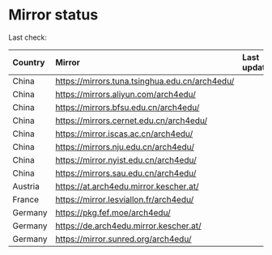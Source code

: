 <script src="./time.js"></script>
# Mirror status
Last check: <script type="text/javascript">localize(1744169883.9880679);</script>

|Country|Mirror|Last update|
|:------|:-----|:----------|
|China|https://mirrors.tuna.tsinghua.edu.cn/arch4edu/|<script type="text/javascript">localize(1744137897);</script>|
|China|https://mirrors.aliyun.com/arch4edu/|<script type="text/javascript">localize(1744137897);</script>|
|China|https://mirrors.bfsu.edu.cn/arch4edu/|<script type="text/javascript">localize(1744137897);</script>|
|China|https://mirrors.cernet.edu.cn/arch4edu/|<script type="text/javascript">localize(1744137897);</script>|
|China|https://mirror.iscas.ac.cn/arch4edu/|<script type="text/javascript">localize(1744137897);</script>|
|China|https://mirrors.nju.edu.cn/arch4edu/|<script type="text/javascript">localize(1744094638);</script>|
|China|https://mirror.nyist.edu.cn/arch4edu/|<script type="text/javascript">localize(1744094638);</script>|
|China|https://mirrors.sau.edu.cn/arch4edu/|<script type="text/javascript">localize(1731653531);</script>|
|Austria|https://at.arch4edu.mirror.kescher.at/|<script type="text/javascript">localize(1744137897);</script>|
|France|https://mirror.lesviallon.fr/arch4edu/|<script type="text/javascript">localize(1744137897);</script>|
|Germany|https://pkg.fef.moe/arch4edu/|<script type="text/javascript">localize(1744137897);</script>|
|Germany|https://de.arch4edu.mirror.kescher.at/|<script type="text/javascript">localize(1744137897);</script>|
|Germany|https://mirror.sunred.org/arch4edu/|<script type="text/javascript">localize(1744137897);</script>|

<script src="./tablefilter/tablefilter.js"></script>
<script src="./table.js"></script>